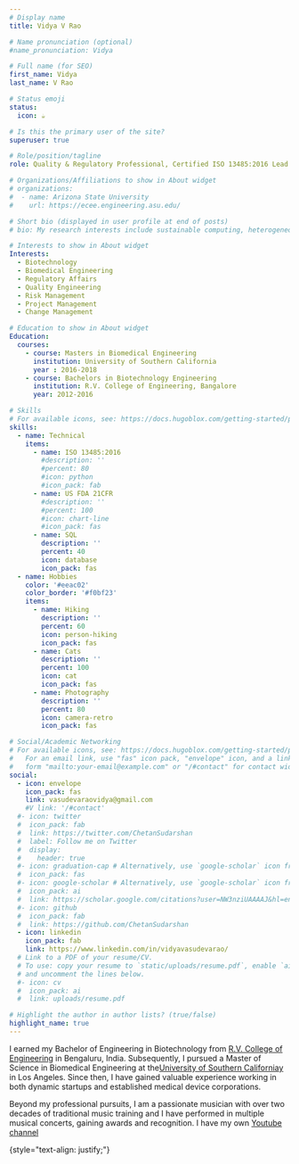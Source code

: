 ```yaml
---
# Display name
title: Vidya V Rao

# Name pronunciation (optional)
#name_pronunciation: Vidya

# Full name (for SEO)
first_name: Vidya
last_name: V Rao

# Status emoji
status:
  icon: ☕️

# Is this the primary user of the site?
superuser: true

# Role/position/tagline
role: Quality & Regulatory Professional, Certified ISO 13485:2016 Lead Auditor

# Organizations/Affiliations to show in About widget
# organizations:
#  - name: Arizona State University
#    url: https://ecee.engineering.asu.edu/

# Short bio (displayed in user profile at end of posts)
# bio: My research interests include sustainable computing, heterogeneous integration, chiplets, and computer architecture

# Interests to show in About widget
Interests:
  - Biotechnology 
  - Biomedical Engineering
  - Regulatory Affairs
  - Quality Engineering
  - Risk Management
  - Project Management
  - Change Management

# Education to show in About widget
Education:
  courses:
    - course: Masters in Biomedical Engineering
      institution: University of Southern California
      year : 2016-2018
    - course: Bachelors in Biotechnology Engineering
      institution: R.V. College of Engineering, Bangalore
      year: 2012-2016

# Skills
# For available icons, see: https://docs.hugoblox.com/getting-started/page-builder/#icons
skills:
  - name: Technical
    items:
      - name: ISO 13485:2016
        #description: ''
        #percent: 80
        #icon: python
        #icon_pack: fab
      - name: US FDA 21CFR
        #description: ''
        #percent: 100
        #icon: chart-line
        #icon_pack: fas
      - name: SQL
        description: ''
        percent: 40
        icon: database
        icon_pack: fas
  - name: Hobbies
    color: '#eeac02'
    color_border: '#f0bf23'
    items:
      - name: Hiking
        description: ''
        percent: 60
        icon: person-hiking
        icon_pack: fas
      - name: Cats
        description: ''
        percent: 100
        icon: cat
        icon_pack: fas
      - name: Photography
        description: ''
        percent: 80
        icon: camera-retro
        icon_pack: fas

# Social/Academic Networking
# For available icons, see: https://docs.hugoblox.com/getting-started/page-builder/#icons
#   For an email link, use "fas" icon pack, "envelope" icon, and a link in the
#   form "mailto:your-email@example.com" or "/#contact" for contact widget.
social:
  - icon: envelope
    icon_pack: fas
    link: vasudevaraovidya@gmail.com
    #V link: '/#contact'
  #- icon: twitter
  #  icon_pack: fab
  #  link: https://twitter.com/ChetanSudarshan
  #  label: Follow me on Twitter
  #  display:
  #    header: true
  #- icon: graduation-cap # Alternatively, use `google-scholar` icon from `ai` icon pack
  #  icon_pack: fas
  #- icon: google-scholar # Alternatively, use `google-scholar` icon from `ai` icon pack
  #  icon_pack: ai
  #  link: https://scholar.google.com/citations?user=NW3nziUAAAAJ&hl=en
  #- icon: github
  #  icon_pack: fab
  #  link: https://github.com/ChetanSudarshan
  - icon: linkedin
    icon_pack: fab
    link: https://www.linkedin.com/in/vidyavasudevarao/
  # Link to a PDF of your resume/CV.
  # To use: copy your resume to `static/uploads/resume.pdf`, enable `ai` icons in `params.yaml`,
  # and uncomment the lines below.
  #- icon: cv
  #  icon_pack: ai
  #  link: uploads/resume.pdf

# Highlight the author in author lists? (true/false)
highlight_name: true
---
```


 

I earned my Bachelor of Engineering in Biotechnology from [R.V. College of Engineering](https://www.rvce.edu.in/) in Bengaluru, India. Subsequently, I pursued a Master of Science in Biomedical Engineering at the[University of Southern Californiay](https://viterbischool.usc.edu/) in Los Angeles. Since then, I have gained valuable experience working in both dynamic startups and established medical device corporations.

Beyond my professional pursuits, I am a passionate musician with over two decades of traditional music training and I have performed in multiple musical concerts, gaining awards and recognition. I have my own [Youtube channel](https://www.youtube.com/@vidyavasudevarao953) 


{style="text-align: justify;"}

<!-- ---
## <i class="fa fa-fw fa-rss "></i> Recent News ##

<ul style="width: auto; height: 300px; overflow: auto">
  <li> <b>[July, 2024]</b>. Gave a talk on Sustainable computing work - <a href="https://github.com/ASU-VDA-Lab/GreenFPGA">GreenFPGA</a> and <a href="https://github.com/ASU-VDA-Lab/ECO-CHIP/tree/main">ECO-CHIP Github</a> at <b>Microsoft Research</b> </li>
  
  <li> <b>[Jun, 2024]</b> Our work on evaluting FPGA as environmentally sustainable computing solution is open-sourced! Check it out <b><a href="https://github.com/ASU-VDA-Lab/GreenFPGA">GreenFPGA GitHub</a></b> </li>

  <li> <b>[Jun, 2024]</b>. Attended <a href="https://www.dac.com/">DAC 2024</a>! at San Francisco, presented my work <b><a href="https://arxiv.org/abs/2311.12396">GreenFPGA paper</a></b> </li>
 
  <li> <b>[Mar, 2024]</b>. Attended <a href="https://www.computer.org/csdl/proceedings/hpca/2024/1VOAw53AeT6">HPCA 2024</a>! at Edinburgh, Scotland and presented my work <b><a href="https://arxiv.org/abs/2306.09434">ECO-CHIP paper</a></b> </li>

  <li> <b>[Feb, 2024]</b>. Passed my Ph.D. qualifier exam. Yaay!! </li>

  <li> <b>[Feb, 2024]</b>. Our paper <a href="https://arxiv.org/abs/2311.12396">GreenFPGA paper</a> is accepted by <a href="https://www.dac.com/">DAC 2024</a>! </li>
  
  <li> <b>[Oct, 2023]</b>. Our work on estimating carbon footprint for heterogeneous chiplet-based systems is open-sourced! 
  Check it out. <b><a href="https://github.com/ASU-VDA-Lab/ECO-CHIP/tree/main">ECO-CHIP Github</a></b>  </li>
  
  <li> <b>[Oct, 2023]</b>. Our paper <a href="https://arxiv.org/abs/2306.09434">ECO-CHIP paper</a> is accepted by <a href="https://www.computer.org/csdl/proceedings/hpca/2024/1VOAw53AeT6">HPCA 2024</a>! </li>
  
  <li> <b>[July, 2023]</b>. Secured DAC 2023 Young Fellow </li>

  <li> <b>[July, 2023]</b>. Attended DAC 2023 at San Francisco</li>
  
  <li> <b>[Jan, 2023]</b>. Started my Ph.D. journey!</li>
  
</ul>
--- -->


<script type='text/javascript' id='mapmyvisitors' src='https://mapmyvisitors.com/map.js?cl=ffffff&w=450&t=n&d=7LPMKBvOIR5LYlN7CGtXpjN81mj-6QodVwwMjsE2ASE&co=00b5fe&cmo=fea500'></script>
